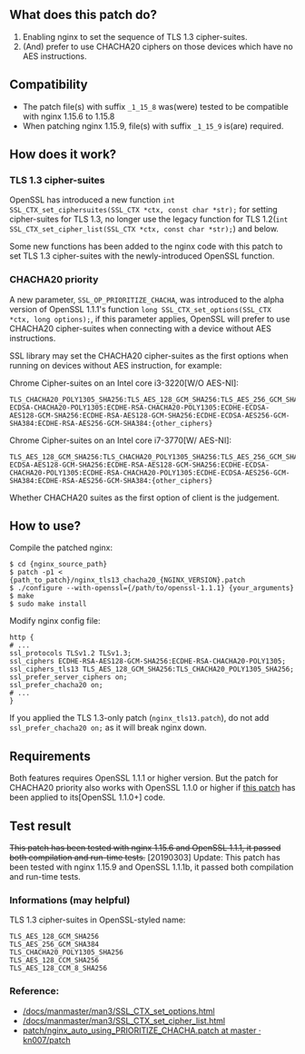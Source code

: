 ## What does this patch do?

1. Enabling nginx to set the sequence of TLS 1.3 cipher-suites.
2. (And) prefer to use CHACHA20 ciphers on those devices which have no AES instructions.

## Compatibility

 - The patch file(s) with suffix `_1_15_8` was(were) tested to be compatible with nginx 1.15.6 to 1.15.8
 - When patching nginx 1.15.9, file(s) with suffix `_1_15_9` is(are) required.

## How does it work?

### TLS 1.3 cipher-suites

OpenSSL has introduced a new function `int SSL_CTX_set_ciphersuites(SSL_CTX *ctx, const char *str);` for setting cipher-suites for TLS 1.3, no longer use the legacy function for TLS 1.2(`int SSL_CTX_set_cipher_list(SSL_CTX *ctx, const char *str);`) and below.

Some new functions has been added to the nginx code with this patch to set TLS 1.3 cipher-suites with the newly-introduced OpenSSL function.

### CHACHA20 priority

A new parameter, `SSL_OP_PRIORITIZE_CHACHA`, was introduced to the alpha version of OpenSSL 1.1.1's function `long SSL_CTX_set_options(SSL_CTX *ctx, long options);`, if this parameter applies, OpenSSL will prefer to use CHACHA20 cipher-suites when connecting with a device without AES instructions.

SSL library may set the CHACHA20 cipher-suites as the first options when running on devices without AES instruction, for example:

Chrome Cipher-suites on an Intel core i3-3220[W/O AES-NI]:

```
TLS_CHACHA20_POLY1305_SHA256:TLS_AES_128_GCM_SHA256:TLS_AES_256_GCM_SHA384:ECDHE-ECDSA-CHACHA20-POLY1305:ECDHE-RSA-CHACHA20-POLY1305:ECDHE-ECDSA-AES128-GCM-SHA256:ECDHE-RSA-AES128-GCM-SHA256:ECDHE-ECDSA-AES256-GCM-SHA384:ECDHE-RSA-AES256-GCM-SHA384:{other_ciphers}
```

Chrome Cipher-suites on an Intel core i7-3770[W/ AES-NI]:

```
TLS_AES_128_GCM_SHA256:TLS_CHACHA20_POLY1305_SHA256:TLS_AES_256_GCM_SHA384:ECDHE-ECDSA-AES128-GCM-SHA256:ECDHE-RSA-AES128-GCM-SHA256:ECDHE-ECDSA-CHACHA20-POLY1305:ECDHE-RSA-CHACHA20-POLY1305:ECDHE-ECDSA-AES256-GCM-SHA384:ECDHE-RSA-AES256-GCM-SHA384:{other_ciphers}
```
Whether CHACHA20 suites as the first option of client is the judgement.

## How to use?

Compile the patched nginx:

```
$ cd {nginx_source_path}
$ patch -p1 < {path_to_patch}/nginx_tls13_chacha20_{NGINX_VERSION}.patch
$ ./configure --with-openssl={/path/to/openssl-1.1.1} {your_arguments}
$ make
$ sudo make install
```
Modify nginx config file:

```
http {
# ...
ssl_protocols TLSv1.2 TLSv1.3;
ssl_ciphers ECDHE-RSA-AES128-GCM-SHA256:ECDHE-RSA-CHACHA20-POLY1305;
ssl_ciphers_tls13 TLS_AES_128_GCM_SHA256:TLS_CHACHA20_POLY1305_SHA256;
ssl_prefer_server_ciphers on;
ssl_prefer_chacha20 on;
# ...
}
```

If you applied the TLS 1.3-only patch (`nginx_tls13.patch`), do not add `ssl_prefer_chacha20 on;` as it will break nginx down.

## Requirements

Both features requires OpenSSL 1.1.1 or higher version. But the patch for CHACHA20 priority also works with OpenSSL 1.1.0 or higher if [this patch](https://github.com/Hardrain980/openssl-1.1.0-patch) has been applied to its[OpenSSL 1.1.0+] code.

## Test result

~~This patch has been tested with nginx 1.15.6 and OpenSSL 1.1.1, it passed both compilation and run-time tests.~~
\[20190303\] Update: This patch has been tested with nginx 1.15.9 and OpenSSL 1.1.1b, it passed both compilation and run-time tests.

### Informations (may helpful)

TLS 1.3 cipher-suites in OpenSSL-styled name:

```
TLS_AES_128_GCM_SHA256
TLS_AES_256_GCM_SHA384
TLS_CHACHA20_POLY1305_SHA256
TLS_AES_128_CCM_SHA256
TLS_AES_128_CCM_8_SHA256
```

### Reference:

- [/docs/manmaster/man3/SSL_CTX_set_options.html](https://www.openssl.org/docs/manmaster/man3/SSL_CTX_set_options.html)
- [/docs/manmaster/man3/SSL_CTX_set_cipher_list.html](https://www.openssl.org/docs/manmaster/man3/SSL_CTX_set_cipher_list.html)
- [patch/nginx_auto_using_PRIORITIZE_CHACHA.patch at master · kn007/patch](https://github.com/kn007/patch/blob/master/nginx_auto_using_PRIORITIZE_CHACHA.patch)

